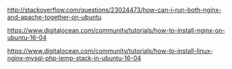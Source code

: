 http://stackoverflow.com/questions/23024473/how-can-i-run-both-nginx-and-apache-together-on-ubuntu

https://www.digitalocean.com/community/tutorials/how-to-install-nginx-on-ubuntu-16-04

https://www.digitalocean.com/community/tutorials/how-to-install-linux-nginx-mysql-php-lemp-stack-in-ubuntu-16-04